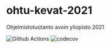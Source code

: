 # ohtu-kevat-2021
Ohjelmistotuotanto avoin yliopisto 2021

![Github Actions](https://github.com/lrytkone/ohtu-kevat-2021/workflows/ExcerciseWorkflow/badge.svg)
![codecov](https://codecov.io/gh/lrytkone/ohtu-kevat-2021/branch/main/graph/badge.svg?token=625DO8gGAW)
